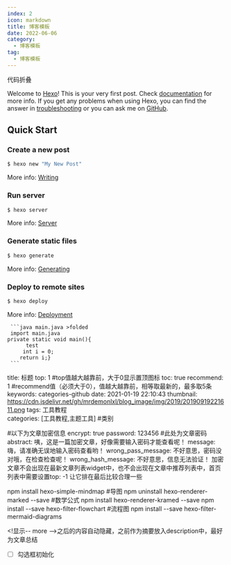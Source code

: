 ```yaml
---
index: 2
icon: markdown
title: 博客模板
date: 2022-06-06
category:
  - 博客模板
tag:
  - 博客模板
---
```


代码折叠

Welcome to [Hexo](https://hexo.io/)! This is your very first post. Check [documentation](https://hexo.io/docs/) for more info. If you get any problems when using Hexo, you can find the answer in [troubleshooting](https://hexo.io/docs/troubleshooting.html) or you can ask me on [GitHub](https://github.com/hexojs/hexo/issues).

<!-- more -->

## Quick Start

### Create a new post

``` bash
$ hexo new "My New Post"
```

More info: [Writing](https://hexo.io/docs/writing.html)

### Run server

``` bash
$ hexo server
```

More info: [Server](https://hexo.io/docs/server.html)

### Generate static files

``` bash
$ hexo generate
```

More info: [Generating](https://hexo.io/docs/generating.html)

### Deploy to remote sites

``` bash
$ hexo deploy
```

More info: [Deployment](https://hexo.io/docs/one-command-deployment.html)

     ```java main.java >folded
     import main.java
    private static void main(){
          test
         int i = 0;
        return i;}
     ```
title: 标题
top: 1   #top值越大越靠前，大于0显示置顶图标
toc: true
recommend: 1  #recommend值（必须大于0），值越大越靠前，相等取最新的，最多取5条
keywords: categories-github
date: 2021-01-19 22:10:43
thumbnail: https://cdn.jsdelivr.net/gh/mrdemonlxl/blog_image/img/2019/20190919221611.png
tags: 工具教程  
categories: [工具教程,主题工具]   #类别

#以下为文章加密信息
encrypt: true
password: 123456 #此处为文章密码
abstract: 咦，这是一篇加密文章，好像需要输入密码才能查看呢！
message: 嗨，请准确无误地输入密码查看哟！
wrong_pass_message: 不好意思，密码没对哦，在检查检查呢！
wrong_hash_message: 不好意思，信息无法验证！
加密文章不会出现在最新文章列表widget中，也不会出现在文章中推荐列表中，首页列表中需要设置top: -1 让它排在最后比较合理一些

npm install hexo-simple-mindmap #导图
npm uninstall hexo-renderer-marked --save #数学公式
npm install hexo-renderer-kramed --save
npm install --save hexo-filter-flowchart #流程图
npm install --save hexo-filter-mermaid-diagrams

\<!显示-- more -->之后的内容自动隐藏，之前作为摘要放入description中，最好为文章总结

-[ ] 勾选框初始化

